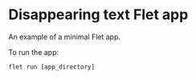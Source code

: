 # Disappearing text Flet app

An example of a minimal Flet app.

To run the app:

```
flet run [app_directory]
```